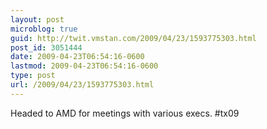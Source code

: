 ```yaml
---
layout: post
microblog: true
guid: http://twit.vmstan.com/2009/04/23/1593775303.html
post_id: 3051444
date: 2009-04-23T06:54:16-0600
lastmod: 2009-04-23T06:54:16-0600
type: post
url: /2009/04/23/1593775303.html
---
```

Headed to AMD for meetings with various execs. #tx09
